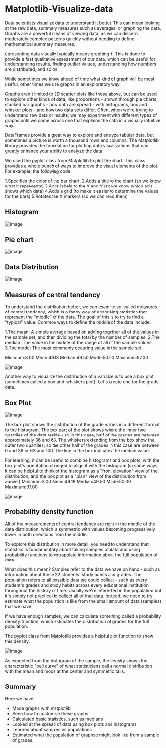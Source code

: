 # Matplotlib-Visualize-data
 
Data scientists visualize data to understand it better. This can mean looking at the raw data, summary measures such as averages, or graphing the data. Graphs are a powerful means of viewing data, as we can discern moderately complex patterns quickly without needing to define mathematical summary measures.

epresenting data visually typically means graphing it. This is done to provide a fast qualitative assessment of our data, which can be useful for understanding results, finding outlier values, understanding how numbers are distributed, and so on.

While sometimes we know ahead of time what kind of graph will be most useful, other times we use graphs in an exploratory way. 

Graphs aren't limited to 2D scatter plots like those above, but can be used to explore other kinds of data, like proportions - shown through pie charts, stacked bar graphs - how data are spread - with histograms, box and whisker plots - and how two data sets differ. Often, when we're trying to understand raw data or results, we may experiment with different types of graphs until we come across one that explains the data in a visually intuitive way.

DataFrames provide a great way to explore and analyze tabular data, but sometimes a picture is worth a thousand rows and columns. The Matplotlib library provides the foundation for plotting data visualizations that can greatly enhance your ability to analyze the data.

We used the pyplot class from Matplotlib to plot the chart. This class provides a whole bunch of ways to improve the visual elements of the plot. For example, the following code:

1.Specifies the color of the bar chart.
2.Adds a title to the chart (so we know what it represents)
3.Adds labels to the X and Y (so we know which axis shows which data)
4.Adds a grid (to make it easier to determine the values for the bars)
5.Rotates the X markers (so we can read them)

## Histogram
![image](https://user-images.githubusercontent.com/79583184/199757656-27332ce2-f68d-4163-bf01-6ed6544f6845.png)

## Pie chart
![image](https://user-images.githubusercontent.com/79583184/199757737-85ca468b-5b8c-46f0-96d4-9f34b3ef6d96.png)

## Data Distribution
![image](https://user-images.githubusercontent.com/79583184/199758043-c8c991a1-79a3-420e-93dd-12aef37d30ad.png)

## Measures of central tendency
To understand the distribution better, we can examine so-called measures of central tendency; which is a fancy way of describing statistics that represent the "middle" of the data. The goal of this is to try to find a "typical" value. Common ways to define the middle of the data include:

1.The mean: A simple average based on adding together all of the values in the sample set, and then dividing the total by the number of samples.
2.The median: The value in the middle of the range of all of the sample values.
3.The mode: The most commonly occuring value in the sample set.

Minimum:3.00
Mean:49.18
Median:49.50
Mode:50.00
Maximum:97.00

![image](https://user-images.githubusercontent.com/79583184/199759142-20c0b0e5-7933-4033-ad23-53f6ac44d6a2.png)

Another way to visualize the distribution of a variable is to use a box plot (sometimes called a box-and-whiskers plot). Let's create one for the grade data.

## Box Plot
![image](https://user-images.githubusercontent.com/79583184/199759482-25b3e5b4-b0d7-4c97-87d8-91ab7f5b954f.png)

The box plot shows the distribution of the grade values in a different format to the histogram. The box part of the plot shows where the inner two quartiles of the data reside - so in this case, half of the grades are between approximately 36 and 63. The whiskers extending from the box show the outer two quartiles; so the other half of the grades in this case are between 0 and 36 or 63 and 100. The line in the box indicates the median value.

For learning, it can be useful to combine histograms and box plots, with the box plot's orientation changed to align it with the histogram (in some ways, it can be helpful to think of the histogram as a "front elevation" view of the distribution, and the box plot as a "plan" view of the distribution from above.)
Minimum:3.00
Mean:49.18
Median:49.50
Mode:50.00
Maximum:97.00

![image](https://user-images.githubusercontent.com/79583184/199760381-bc0c77e6-c759-44db-852b-0d624a600c6f.png)

## Probability density function
All of the measurements of central tendency are right in the middle of the data distribution, which is symmetric with values becoming progressively lower in both directions from the middle.

To explore this distribution in more detail, you need to understand that statistics is fundamentally about taking samples of data and using probability functions to extrapolate information about the full population of data.

What does this mean? Samples refer to the data we have on hand - such as information about these 22 students' study habits and grades. The population refers to all possible data we could collect - such as every student's grades and study habits across every educational institution throughout the history of time. Usually we're interested in the population but it's simply not practical to collect all of that data. Instead, we need to try estimate what the population is like from the small amount of data (samples) that we have.

If we have enough samples, we can calculate something called a probability density function, which estimates the distribution of grades for the full population.

The pyplot class from Matplotlib provides a helpful plot function to show this density.

![image](https://user-images.githubusercontent.com/79583184/199760796-2f97255b-e131-463d-ad49-ccd40027ab7d.png)

As expected from the histogram of the sample, the density shows the characteristic "bell curve" of what statisticians call a normal distribution with the mean and mode at the center and symmetric tails.

## Summary

Here we have:

* Made graphs with matplotlib
* Seen how to customise these graphs
* Calculated basic statistics, such as medians
* Looked at the spread of data using box plots and histograms
* Learned about samples vs populations
* Estimated what the population of graphse might look like from a sample of grades.





